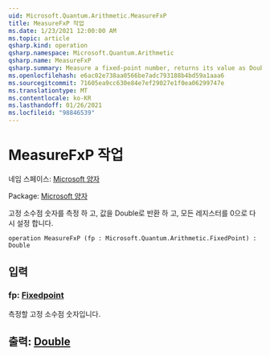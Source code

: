 ```yaml
---
uid: Microsoft.Quantum.Arithmetic.MeasureFxP
title: MeasureFxP 작업
ms.date: 1/23/2021 12:00:00 AM
ms.topic: article
qsharp.kind: operation
qsharp.namespace: Microsoft.Quantum.Arithmetic
qsharp.name: MeasureFxP
qsharp.summary: Measure a fixed-point number, returns its value as Double, and resets all the register to zero.
ms.openlocfilehash: e6ac02e738aa0566be7adc793188b4bd59a1aaa6
ms.sourcegitcommit: 71605ea9cc630e84e7ef29027e1f0ea06299747e
ms.translationtype: MT
ms.contentlocale: ko-KR
ms.lasthandoff: 01/26/2021
ms.locfileid: "98846539"
---
```

# <a name="measurefxp-operation"></a>MeasureFxP 작업

네임 스페이스: [Microsoft 양자](xref:Microsoft.Quantum.Arithmetic)

Package: [Microsoft 양자](https://nuget.org/packages/Microsoft.Quantum.Numerics)


고정 소수점 숫자를 측정 하 고, 값을 Double로 반환 하 고, 모든 레지스터를 0으로 다시 설정 합니다.

```qsharp
operation MeasureFxP (fp : Microsoft.Quantum.Arithmetic.FixedPoint) : Double
```


## <a name="input"></a>입력

### <a name="fp--fixedpoint"></a>fp: [Fixedpoint](xref:Microsoft.Quantum.Arithmetic.FixedPoint)

측정할 고정 소수점 숫자입니다.



## <a name="output--double"></a>출력: [Double](xref:microsoft.quantum.lang-ref.double)

